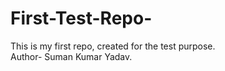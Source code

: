 # First-Test-Repo-
This is my first repo, created for the test purpose.
<br>
Author- Suman Kumar Yadav.
